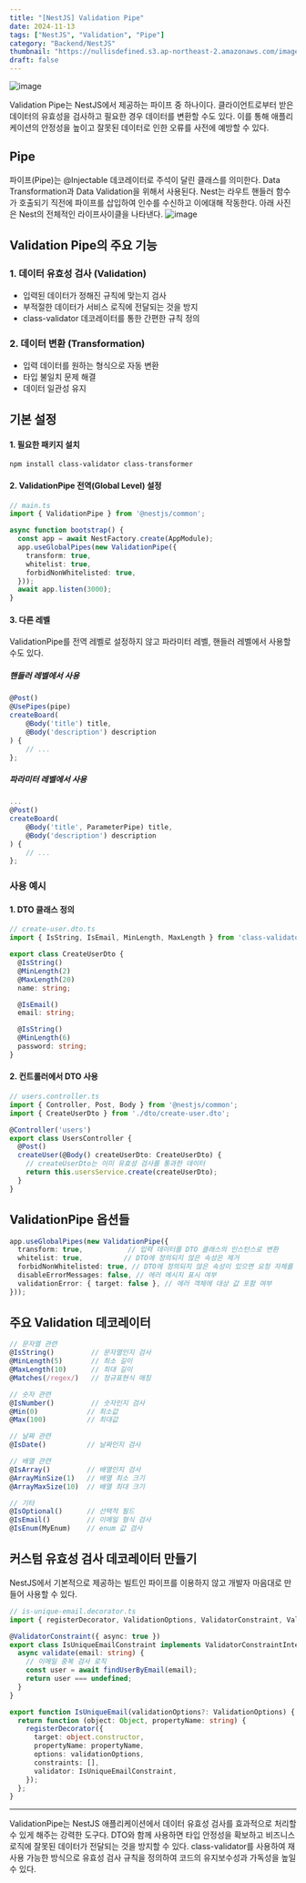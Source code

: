 ```yaml
---
title: "[NestJS] Validation Pipe"
date: 2024-11-13
tags: ["NestJS", "Validation", "Pipe"]
category: "Backend/NestJS"
thumbnail: "https://nullisdefined.s3.ap-northeast-2.amazonaws.com/images/e48e6fd88f6339a761df1c6155770ce4.png"
draft: false
---
```


![image](https://nullisdefined.s3.ap-northeast-2.amazonaws.com/images/e48e6fd88f6339a761df1c6155770ce4.png)

Validation Pipe는 NestJS에서 제공하는 파이프 중 하나이다. 클라이언트로부터 받은 데이터의 유효성을 검사하고 필요한 경우 데이터를 변환할 수도 있다. 이를 통해 애플리케이션의 안정성을 높이고 잘못된 데이터로 인한 오류를 사전에 예방할 수 있다.

## Pipe
파이프(Pipe)는 @Injectable 데코레이터로 주석이 달린 클래스를 의미한다. Data Transformation과 Data Validation을 위해서 사용된다. Nest는 라우트 핸들러 함수가 호출되기 직전에 파이프를 삽입하여 인수를 수신하고 이에대해 작동한다. 아래 사진은 Nest의 전체적인 라이프사이클을 나타낸다.
![image](https://nullisdefined.s3.ap-northeast-2.amazonaws.com/images/1a10c358f98c5d64106d4ab2aa4cbe4b.png)
## Validation Pipe의 주요 기능
### 1. 데이터 유효성 검사 (Validation)
- 입력된 데이터가 정해진 규칙에 맞는지 검사
- 부적절한 데이터가 서비스 로직에 전달되는 것을 방지
- class-validator 데코레이터를 통한 간편한 규칙 정의

### 2. 데이터 변환 (Transformation)
- 입력 데이터를 원하는 형식으로 자동 변환
- 타입 불일치 문제 해결
- 데이터 일관성 유지

## 기본 설정
#### 1. 필요한 패키지 설치
```shell
npm install class-validator class-transformer
```

#### 2. ValidationPipe 전역(Global Level) 설정
```ts
// main.ts
import { ValidationPipe } from '@nestjs/common';

async function bootstrap() {
  const app = await NestFactory.create(AppModule);
  app.useGlobalPipes(new ValidationPipe({
    transform: true,
    whitelist: true,
    forbidNonWhitelisted: true,
  }));
  await app.listen(3000);
}
```

#### 3. 다른 레벨
ValidationPipe를 전역 레벨로 설정하지 않고 파라미터 레벨, 핸들러 레벨에서 사용할 수도 있다.
##### 핸들러 레벨에서 사용
```ts
@Post()
@UsePipes(pipe)
createBoard( 
	@Body('title') title,
	@Body('description') description 
) { 
	// ... 
};
```

##### 파라미터 레벨에서 사용
```ts
...
@Post()
createBoard(
	@Body('title', ParameterPipe) title,
	@Body('description') description
) {
	// ...
};
```

### 사용 예시
#### 1. DTO 클래스 정의
```ts
// create-user.dto.ts
import { IsString, IsEmail, MinLength, MaxLength } from 'class-validator';

export class CreateUserDto {
  @IsString()
  @MinLength(2)
  @MaxLength(20)
  name: string;

  @IsEmail()
  email: string;

  @IsString()
  @MinLength(6)
  password: string;
}
```

#### 2. 컨트롤러에서 DTO 사용
```ts
// users.controller.ts
import { Controller, Post, Body } from '@nestjs/common';
import { CreateUserDto } from './dto/create-user.dto';

@Controller('users')
export class UsersController {
  @Post()
  createUser(@Body() createUserDto: CreateUserDto) {
    // createUserDto는 이미 유효성 검사를 통과한 데이터
    return this.usersService.create(createUserDto);
  }
}
```

## ValidationPipe 옵션들
```ts
app.useGlobalPipes(new ValidationPipe({
  transform: true,           // 입력 데이터를 DTO 클래스의 인스턴스로 변환
  whitelist: true,          // DTO에 정의되지 않은 속성은 제거
  forbidNonWhitelisted: true, // DTO에 정의되지 않은 속성이 있으면 요청 자체를 거부
  disableErrorMessages: false, // 에러 메시지 표시 여부
  validationError: { target: false }, // 에러 객체에 대상 값 포함 여부
}));
```

## 주요 Validation 데코레이터
```ts
// 문자열 관련
@IsString()         // 문자열인지 검사
@MinLength(5)       // 최소 길이
@MaxLength(10)      // 최대 길이
@Matches(/regex/)   // 정규표현식 매칭

// 숫자 관련
@IsNumber()         // 숫자인지 검사
@Min(0)            // 최소값
@Max(100)          // 최대값

// 날짜 관련
@IsDate()          // 날짜인지 검사

// 배열 관련
@IsArray()         // 배열인지 검사
@ArrayMinSize(1)   // 배열 최소 크기
@ArrayMaxSize(10)  // 배열 최대 크기

// 기타
@IsOptional()      // 선택적 필드
@IsEmail()         // 이메일 형식 검사
@IsEnum(MyEnum)    // enum 값 검사
```

## 커스텀 유효성 검사 데코레이터 만들기
NestJS에서 기본적으로 제공하는 빌트인 파이프를 이용하지 않고 개발자 마음대로 만들어 사용할 수 있다.
```ts
// is-unique-email.decorator.ts
import { registerDecorator, ValidationOptions, ValidatorConstraint, ValidatorConstraintInterface } from 'class-validator';

@ValidatorConstraint({ async: true })
export class IsUniqueEmailConstraint implements ValidatorConstraintInterface {
  async validate(email: string) {
    // 이메일 중복 검사 로직
    const user = await findUserByEmail(email);
    return user === undefined;
  }
}

export function IsUniqueEmail(validationOptions?: ValidationOptions) {
  return function (object: Object, propertyName: string) {
    registerDecorator({
      target: object.constructor,
      propertyName: propertyName,
      options: validationOptions,
      constraints: [],
      validator: IsUniqueEmailConstraint,
    });
  };
}
```

---
ValidationPipe는 NestJS 애플리케이션에서 데이터 유효성 검사를 효과적으로 처리할 수 있게 해주는 강력한 도구다. DTO와 함께 사용하면 타입 안정성을 확보하고 비즈니스 로직에 잘못된 데이터가 전달되는 것을 방지할 수 있다. class-validator를 사용하여 재사용 가능한 방식으로 유효성 검사 규칙을 정의하여 코드의 유지보수성과 가독성을 높일 수 있다.